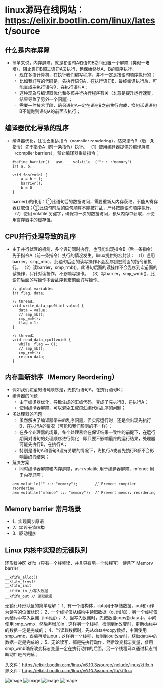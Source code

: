 # linux源码在线网站：https://elixir.bootlin.com/linux/latest/source

## 什么是内存屏障
- 简单来说，内存屏障，就是在语句A和语句B之间设置一个屏障（类似一堵墙），阻止语句B超过语句A去执行，确保始终以A、B的顺序执行。
  - 现在多核计算机，在执行我们编写程序，并不一定是按语句顺序执行的；
  - 比如我们写的代码是，先执行语句A，在执行语句B，最终编译执行后，可能变成先执行语句B，在执行语句A；
  - 这种现象与编译器优化和多核并行执行程序有关（本意是提升运行速度，结果导致了另外一个问题）；
  - 需要一种技术手段，确保语句A一定在语句B之前执行完成，换句话说语句B不能跑到语句A的前面去执行；
  

## 编译器优化导致的乱序
- 编译器优化，往往会重排指令（compiler reordering），结果指令B（后一条指令）先于指令A（前一条指令）执行。
  （1）使用编译器提供的编译屏障（compiler barriers），禁止编译器重排指令；
	```
    #define barrier() __asm__ __volatile__("": : :"memory")
	int a, b;

	void foo(void) {
		a = b + 1;
		barrier();
		b = 0;
	}
	```
    barrier()的作用：①此语句后的数据访问，需要重新从内存获取，不能从寄存器获取值；②此语句前后的语句顺序不能被打乱，严格按照语句顺序执行。
  （2）使用 volatile 关键字，确保每一次的数据访问，都从内存中获取，不使用寄存器中的缓存值。


## CPU并行处理导致的乱序
- 由于并行处理的机制，多个语句同时执行，也可能出现指令B（后一条指令）先于指令A（前一条指令）执行的情况发生。linux提供的宏封装：
  （1）通用barrier，smp_mb()，此语句后面的读写操作不会乱序到宏前面的指令前执行。
  （2）读barrier，smp_rmb()，此语句后面的读操作不会乱序到宏前面的读操作，只针对读操作，不影响写操作。
  （3）写barrier，smp_wmb()，此语句后面的写操作不会乱序到宏前面的写操作。
    ```
	// global variables
	int flag, data;

	// thread1
	void write_data_cpu0(int value) {
	   data = value;
	   // smp_mb();
	   smp_wmb();
	   flag = 1;
	}

	// thread2
	void read_data_cpu1(void) {
	   while (flag == 0);
	   // smp_mb();
	   smp_rmb();
	   return data;
	}
	```

## 内存重新排序（Memory Reordering）
- 假如我们希望的语句顺序是，先执行语句A，在执行语句B；
- 编译器的问题
  - 由于编译器优化，导致生成的汇编代码，变成了先执行B，在执行A；
  - 使用编译器屏障，可以避免生成的汇编代码乱序的问题；
- 多处理器的问题
  - 虽然解决了编译器带来的乱序问题，但实际运行时，还是会出现先执行B，在执行A的情况（可能和我们预测的不一样）；
  - 在多个处理器的场景，每个处理器会在保证结果一致性的前提下，在运行期间对语句的处理顺序进行优化；即只要不影响最终的运行结果，处理器可能先执行B，在执行A；
  - 特别是语句A和语句B没有关联的情况下，先执行A或者先执行B都不会影响最终的结果；
- 解决方案
  - 同时编译器屏障和内存屏障，asm volatile 用于编译器屏障，mfence 用于内存屏障；
  ```
  asm volatile("" ::: "memory");        // Prevent compiler reordering
  asm volatile("mfence" ::: "memory");  // Prevent memory reordering
  ```

## Memory barrier 常用场景
- 1、实现同步原语
- 2、实现无锁结构
- 3、驱动程序


## Linux 内核中实现的无锁队列
环形缓冲区 kfifo（只有一个线程读，并且只有另一个线程写） 使用了 Memory barrier
```
__kfifo_alloc()
__kfifo_free()
__kfifo_init
__kfifo_in //写入数据
__kfifo_out // 读取数据
```
无锁化环形队里的简单理解：
1、有一个结构体，data用于存储数据，out和in作为读写的位置标识；
2、一个线程仅从结构中读取数据（out增加），另一个线程仅向结构中写入数据（in增加）；
3、当写入数据时，先把数据copy到data中，中间使用 smp_wmb，然后再增加in；这样另一个线程，检测到in改变时，更新data中的数据一定是完成的；
4、当读取数据时，先从data中copy数据，中间使用 smp_wmb，然后再增加out；这样另一个线程，检测到out改变时，获取data中的数据一定是完成的；
5、无论读写，都是先执行动作，然后改变标志变量，借用smp_wmb确保改变标志变量一定在执行动作的后面，另一个线程可以通过标志判断动作是否完成；

头文件：https://elixir.bootlin.com/linux/v6.10.3/source/include/linux/kfifo.h
源文件：https://elixir.bootlin.com/linux/v6.10.3/source/lib/kfifo.c

![image](https://github.com/user-attachments/assets/5528df09-56ec-4f87-a3cd-091ce0dcadac)
![image](https://github.com/user-attachments/assets/59124275-c8eb-4402-91f3-b51c77043d89)
![image](https://github.com/user-attachments/assets/f441d8fb-c970-416c-a358-1821a2e5c946)
![image](https://github.com/user-attachments/assets/0f825f10-2eff-46d3-88c0-89431e9a6027)
